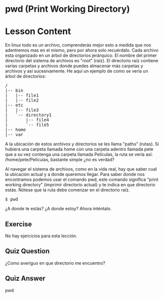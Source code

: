 # pwd (Print Working Directory)

# Lesson Content

En linux todo es un archivo, comprenderás mejor esto a medida que nos adentremos mas en el mismo, pero por ahora solo recuérdalo. Cada archivo esta organizado en un árbol de directorios jerárquico. El nombre del primer directorio del sistema de archivos es "root" (raíz). El directorio raíz contiene varias carpetas y archivos donde puedes almacenar más carpetas y archivos y así sucesivamente. He aquí un ejemplo de como se vería un árbol de directorios:

<pre>/
|-- bin
|   |-- file1
|   |-- file2
|-- etc
|   |-- file3
|   `-- directory1
|       |-- file4
|       `-- file5
|-- home
|-- var
</pre>

A la ubicación de estos archivos y directorios se les llama "paths" (rutas). Si hubiera una carpeta llamada home con una carpeta adentro llamada pete que a su vez contenga una carpeta llamada Películas, la ruta se vería así: /home/pete/Películas, bastante simple ¿no es verdad?

Al navegar el sistema de archivos, como en la vida real, hay que saber cual la ubicación actual y a donde queremos llegar. Para saber donde nos encontramos podemos usar el comando pwd, este comando significa "print working directory" (imprimir directorio actual) y te indica en que directorio estás. Nótese que la ruta debe comenzar en el directorio raíz.

<pre>$ pwd</pre>

¿A donde te estás? ¿A donde estoy? Ahora inténtalo.

## Exercise

No hay ejercicios para esta lección.

## Quiz Question

¿Como averiguo en que directorio me encuentro?

## Quiz Answer

pwd

